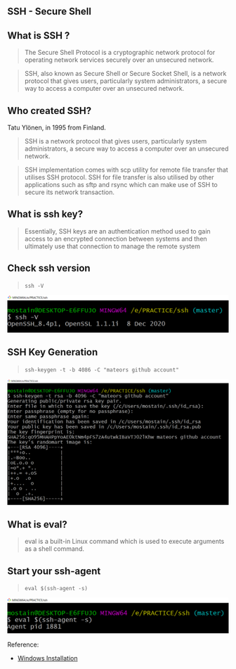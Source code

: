 
## SSH - Secure Shell
## What is SSH ?
> The Secure Shell Protocol is a cryptographic network protocol for operating network services securely over an unsecured network.

> SSH, also known as Secure Shell or Secure Socket Shell, is a network protocol that gives users, particularly system administrators, a secure way to access a computer over an unsecured network.

## Who created SSH?
Tatu Ylönen, in 1995 from Finland.

> SSH is a network protocol that gives users, particularly system administrators, a secure way to access a computer over an unsecured network.

> SSH implementation comes with scp utility for remote file transfer that utilises SSH protocol. SSH for file transfer is also utilised by other applications such as sftp and rsync which can make use of SSH to secure its network transaction.


## What is ssh key?
> Essentially, SSH keys are an authentication method used to gain access to an encrypted connection between systems and then ultimately use that connection to manage the remote system

## Check ssh version
> `ssh -V`

![version output](./ssh_version.png)

## SSH Key Generation
> `ssh-keygen -t -b 4086 -C "mateors github account"`

![ssh_key_generate](./ssh_keygen.png)

## What is eval?
> eval is a built-in Linux command which is used to execute arguments as a shell command.

## Start your ssh-agent
> `eval $(ssh-agent -s)`

![ssh_agent_start](./ssh_agent_start.png)

Reference:
* [Windows Installation](https://docs.microsoft.com/en-us/windows-server/administration/openssh/openssh_install_firstuse)